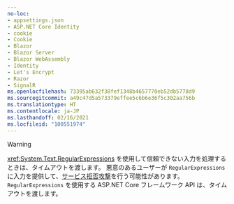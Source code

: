 ```yaml
---
no-loc:
- appsettings.json
- ASP.NET Core Identity
- cookie
- Cookie
- Blazor
- Blazor Server
- Blazor WebAssembly
- Identity
- Let's Encrypt
- Razor
- SignalR
ms.openlocfilehash: 73395ab632f38fef1348b4657770eb52db5778d9
ms.sourcegitcommit: a49c47d5a573379effee5c6b6e36f5c302aa756b
ms.translationtype: HT
ms.contentlocale: ja-JP
ms.lasthandoff: 02/16/2021
ms.locfileid: "100551974"
---
```

> [!WARNING]
> <xref:System.Text.RegularExpressions> を使用して信頼できない入力を処理するときは、タイムアウトを渡します。 悪意のあるユーザーが `RegularExpressions` に入力を提供して、[サービス拒否攻撃](https://www.us-cert.gov/ncas/tips/ST04-015)を行う可能性があります。 `RegularExpressions` を使用する ASP.NET Core フレームワーク API は、タイムアウトを渡します。